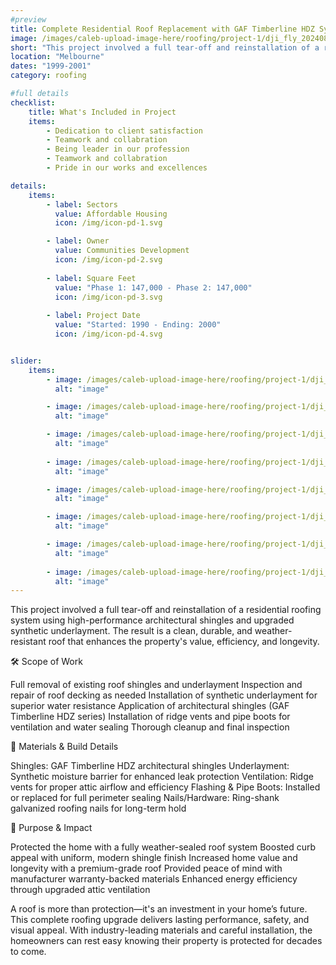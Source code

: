```yaml
---
#preview
title: Complete Residential Roof Replacement with GAF Timberline HDZ System
image: /images/caleb-upload-image-here/roofing/project-1/dji_fly_20240801_124846_642_1722535153759_photo.jpeg
short: "This project involved a full tear-off and reinstallation of a residential roofing system using high-performance architectural shingles and upgraded synthetic underlayment. The result is a clean, durable, and weather-resistant roof that enhances the property's value, efficiency, and longevity."
location: "Melbourne"
dates: "1999-2001"
category: roofing

#full details
checklist:
    title: What's Included in Project
    items:
        - Dedication to client satisfaction
        - Teamwork and collabration
        - Being leader in our profession
        - Teamwork and collabration
        - Pride in our works and excellences

details:
    items:
        - label: Sectors
          value: Affordable Housing
          icon: /img/icon-pd-1.svg

        - label: Owner
          value: Communities Development
          icon: /img/icon-pd-2.svg
        
        - label: Square Feet
          value: "Phase 1: 147,000 - Phase 2: 147,000"
          icon: /img/icon-pd-3.svg
        
        - label: Project Date
          value: "Started: 1990 - Ending: 2000"
          icon: /img/icon-pd-4.svg


slider: 
    items:
        - image: /images/caleb-upload-image-here/roofing/project-1/dji_fly_20240801_124846_642_1722535153759_photo.jpeg
          alt: "image"

        - image: /images/caleb-upload-image-here/roofing/project-1/dji_fly_20240801_124906_644_1722535149935_photo.jpeg
          alt: "image"

        - image: /images/caleb-upload-image-here/roofing/project-1/dji_fly_20240803_064550_654_1722686684991_photo.jpeg
          alt: "image"
        
        - image: /images/caleb-upload-image-here/roofing/project-1/dji_fly_20240803_065414_557_1722686658611_photo.jpeg
          alt: "image"

        - image: /images/caleb-upload-image-here/roofing/project-1/dji_fly_20240803_081844_569_1722691248063_photo.jpeg
          alt: "image"

        - image: /images/caleb-upload-image-here/roofing/project-1/dji_fly_20240803_081908_572_1722691251797_photo.jpeg
          alt: "image"

        - image: /images/caleb-upload-image-here/roofing/project-1/dji_fly_20240803_113838_644_1722703582130_photo.jpeg
          alt: "image"
        
        - image: /images/caleb-upload-image-here/roofing/project-1/dji_fly_20240803_113902_646_1722703578595_photo.jpeg
          alt: "image"
---
```


This project involved a full tear-off and reinstallation of a residential roofing system using high-performance architectural shingles and upgraded synthetic underlayment. The result is a clean, durable, and weather-resistant roof that enhances the property's value, efficiency, and longevity.

🛠️ Scope of Work

Full removal of existing roof shingles and underlayment
Inspection and repair of roof decking as needed
Installation of synthetic underlayment for superior water resistance
Application of architectural shingles (GAF Timberline HDZ series)
Installation of ridge vents and pipe boots for ventilation and water sealing
Thorough cleanup and final inspection

🔧 Materials & Build Details

Shingles: GAF Timberline HDZ architectural shingles
Underlayment: Synthetic moisture barrier for enhanced leak protection
Ventilation: Ridge vents for proper attic airflow and efficiency
Flashing & Pipe Boots: Installed or replaced for full perimeter sealing
Nails/Hardware: Ring-shank galvanized roofing nails for long-term hold

🎯 Purpose & Impact

Protected the home with a fully weather-sealed roof system
Boosted curb appeal with uniform, modern shingle finish
Increased home value and longevity with a premium-grade roof
Provided peace of mind with manufacturer warranty-backed materials
Enhanced energy efficiency through upgraded attic ventilation

A roof is more than protection—it's an investment in your home’s future. This complete roofing upgrade delivers lasting performance, safety, and visual appeal. With industry-leading materials and careful installation, the homeowners can rest easy knowing their property is protected for decades to come.